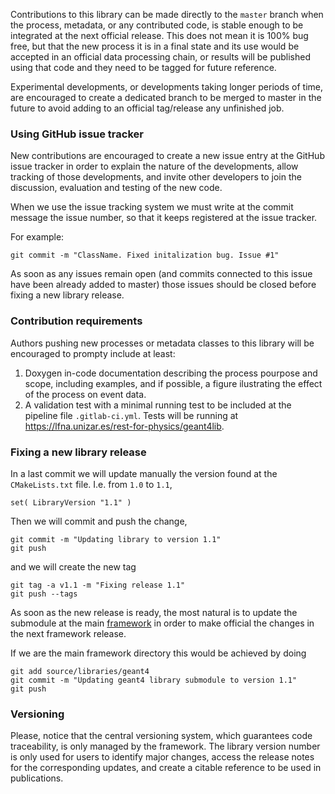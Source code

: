 Contributions to this library can be made directly to the `master` branch when the process, metadata, or any contributed code, is stable enough to be integrated at the next official release. This does not mean it is 100% bug free, but that the new process it is in a final state and its use would be accepted in an official data processing chain, or results will be published using that code and they need to be tagged for future reference.

Experimental developments, or developments taking longer periods of time, are encouraged to create a dedicated branch to be merged to master in the future to avoid adding to an official tag/release any unfinished job.

### Using GitHub issue tracker

New contributions are encouraged to create a new issue entry at the GitHub issue tracker in order to explain the nature of the developments, allow tracking of those developments, and invite other developers to join the discussion, evaluation and testing of the new code.

When we use the issue tracking system we must write at the commit message the issue number, so that it keeps registered at the issue tracker.

For example:

```
git commit -m "ClassName. Fixed initalization bug. Issue #1"
```

As soon as any issues remain open (and commits connected to this issue have been already added to master) those issues should be closed before fixing a new library release.

### Contribution requirements

Authors pushing new processes or metadata classes to this library will be encouraged to prompty include at least:

1. Doxygen in-code documentation describing the process pourpose and scope, including examples, and if possible, a figure ilustrating the effect of the process on event data.
2. A validation test with a minimal running test to be included at the pipeline file `.gitlab-ci.yml`. Tests will be running at https://lfna.unizar.es/rest-for-physics/geant4lib.

### Fixing a new library release

In a last commit we will update manually the version found at the `CMakeLists.txt` file. I.e. from `1.0` to `1.1`,

```
set( LibraryVersion "1.1" )
```

Then we will commit and push the change,

```
git commit -m "Updating library to version 1.1"
git push
```

and we will create the new tag

```
git tag -a v1.1 -m "Fixing release 1.1"
git push --tags
```

As soon as the new release is ready, the most natural is to update the submodule at the main [framework](https://github.com/rest-for-physics/framework) in order to make official the changes in the next framework release.

If we are the main framework directory this would be achieved by doing

```
git add source/libraries/geant4
git commit -m "Updating geant4 library submodule to version 1.1"
git push
```

### Versioning

Please, notice that the central versioning system, which guarantees code traceability, is only managed by the framework. The library version number is only used for users to identify major changes, access the release notes for the corresponding updates, and create a citable reference to be used in publications.
